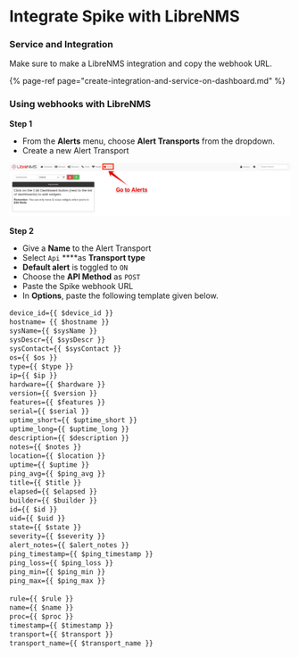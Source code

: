 # Integrate Spike with LibreNMS

### Service and Integration

Make sure to make a LibreNMS integration and copy the webhook URL.

{% page-ref page="create-integration-and-service-on-dashboard.md" %}



### Using webhooks with LibreNMS

**Step 1**

* From the **Alerts** menu, choose **Alert Transports** from the dropdown.
* Create a new Alert Transport

![](../.gitbook/assets/image%20%2858%29%20%281%29.png)

**Step 2**

* Give a **Name** to the Alert Transport
* Select `Api` ****as **Transport type** 
* **Default alert** is toggled to `ON`
* Choose the **API Method** as `POST`
* Paste the Spike webhook URL
* In **Options**, paste the following template given below.

```text
device_id={{ $device_id }}
hostname= {{ $hostname }}
sysName={{ $sysName }}
sysDescr={{ $sysDescr }}
sysContact={{ $sysContact }}
os={{ $os }}
type={{ $type }}
ip={{ $ip }}
hardware={{ $hardware }}
version={{ $version }}
features={{ $features }}
serial={{ $serial }}
uptime_short={{ $uptime_short }}
uptime_long={{ $uptime_long }}
description={{ $description }}
notes={{ $notes }}
location={{ $location }}
uptime={{ $uptime }}
ping_avg={{ $ping_avg }}
title={{ $title }}
elapsed={{ $elapsed }}
builder={{ $builder }}
id={{ $id }}
uid={{ $uid }}
state={{ $state }}
severity={{ $severity }}
alert_notes={{ $alert_notes }}
ping_timestamp={{ $ping_timestamp }}
ping_loss={{ $ping_loss }}
ping_min={{ $ping_min }}
ping_max={{ $ping_max }}

rule={{ $rule }}
name={{ $name }} 
proc={{ $proc }} 
timestamp={{ $timestamp }} 
transport={{ $transport }} 
transport_name={{ $transport_name }}
```




